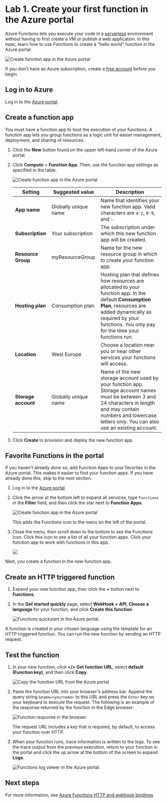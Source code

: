 # Lab 1. Create your first function in the Azure portal

Azure Functions lets you execute your code in a [serverless](https://azure.microsoft.com/overview/serverless-computing/) environment without having to first create a VM or publish a web application. In this topic, learn how to use Functions to create a "hello world" function in the Azure portal.

![Create function app in the Azure portal](../media/function-app-in-portal-editor.png)

If you don't have an Azure subscription, create a [free account](https://azure.microsoft.com/free/?ref=microsoft.com&utm_source=microsoft.com&utm_medium=docs&utm_campaign=visualstudio) before you begin.

## Log in to Azure

Log in to the [Azure portal](https://portal.azure.com/).

## Create a function app

You must have a function app to host the execution of your functions. A function app lets you group functions as a logic unit for easier management, deployment, and sharing of resources. 

1. Click the **New** button found on the upper left-hand corner of the Azure portal.

1. Click **Compute** > **Function App**. Then, use the function app settings as specified in the table.

    ![Create function app in the Azure portal](../media/function-app-create-flow.png)

    | Setting      | Suggested value  | Description                                        |
    | ------------ |  ------- | -------------------------------------------------- |
    | **App name** | Globally unique name | Name that identifies your new function app. Valid characters are `a-z`, `0-9`, and `-`.  | 
    | **Subscription** | Your subscription | The subscription under which this new function app will be created. | 
    | **Resource Group** |  myResourceGroup | Name for the new resource group in which to create your function app. | 
    | **Hosting plan** |   Consumption plan | Hosting plan that defines how resources are allocated to your function app. In the default **Consumption Plan**, resources are added dynamically as required by your functions. You only pay for the time your functions run.   |
    | **Location** | West Europe | Choose a location near you or near other services your functions will access. |
    | **Storage account** |  Globally unique name |  Name of the new storage account used by your function app. Storage account names must be between 3 and 24 characters in length and may contain numbers and lowercase letters only. You can also use an existing account. |

1. Click **Create** to provision and deploy the new function app.

## Favorite Functions in the portal 

If you haven't already done so, add Function Apps to your favorites in the Azure portal. This makes it easier to find your function apps. If you have already done this, skip to the next section. 

1. Log in to the [Azure portal](https://portal.azure.com/).

2. Click the arrow at the bottom left to expand all services, type `Functions` in the **Filter** field, and then click the star next to **Function Apps**.  
 
    ![Create function app in the Azure portal](../media/functions-favorite-function-apps.png)

    This adds the Functions icon to the menu on the left of the portal.

3. Close the menu, then scroll down to the bottom to see the Functions icon. Click this icon to see a list of all your function apps. Click your function app to work with functions in this app. 
 
    ![](../media/functions-function-apps-hub.png)

Next, you create a function in the new function app.

## <a name="create-function"></a>Create an HTTP triggered function

1. Expand your new function app, then click the **+** button next to **Functions**.

2.  In the **Get started quickly** page, select **WebHook + API**, **Choose a language** for your function, and click **Create this function**. 
   
    ![Functions quickstart in the Azure portal.](../media/function-app-quickstart-node-webhook.png)

A function is created in your chosen language using the template for an HTTP triggered function. You can run the new function by sending an HTTP request.

## Test the function

1. In your new function, click **</> Get function URL**, select **default (Function key)**, and then click **Copy**. 

    ![Copy the function URL from the Azure portal](../media/function-app-develop-tab-testing.png)

2. Paste the function URL into your browser's address bar. Append the query string `&name=<yourname>` to this URL and press the `Enter` key on your keyboard to execute the request. The following is an example of the response returned by the function in the Edge browser:

    ![Function response in the browser.](../media/function-app-browser-testing.png)

    The request URL includes a key that is required, by default, to access your function over HTTP.   

3. When your function runs, trace information is written to the logs. To see the trace output from the previous execution, return to your function in the portal and click the up arrow at the bottom of the screen to expand **Logs**. 

   ![Functions log viewer in the Azure portal.](../media/function-view-logs.png)

## Next steps

For more information, see [Azure Functions HTTP and webhook bindings](functions-bindings-http-webhook.md).

